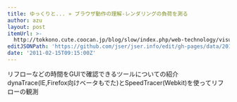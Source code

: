 ```yaml
---
title: ゆっくりと... » ブラウザ動作の理解-レンダリングの負荷を測る
author: azu
layout: post
itemUrl: >-
  http://tokkono.cute.coocan.jp/blog/slow/index.php/web-technology/visualization-of-rendering-activity/
editJSONPath: 'https://github.com/jser/jser.info/edit/gh-pages/data/2011/02/index.json'
date: '2011-02-15T09:15:00Z'
---
```

リフローなどの時間をGUIで確認できるツールについての紹介
dynaTrace(IE,Firefox向けベータもでた)とSpeedTracer(Webkit)を使ってリフローの観測

